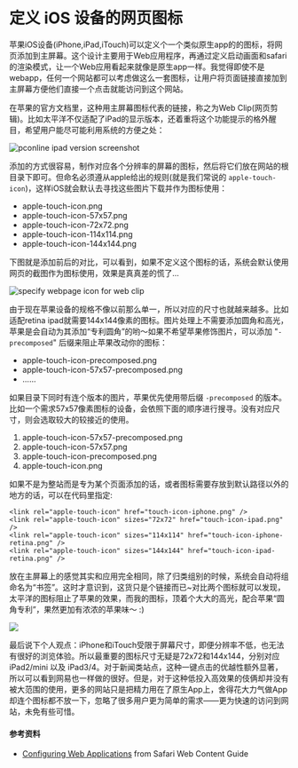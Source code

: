 # 定义 iOS 设备的网页图标

苹果iOS设备(iPhone,iPad,iTouch)可以定义个一个类似原生app的的图标，将网页添加到主屏幕。这个设计主要用于Web应用程序，再通过定义启动画面和safari的渲染模式，让一个Web应用看起来就像是原生app一样。我觉得即使不是webapp，任何一个网站都可以考虑做这么一套图标，让用户将页面链接直接加到主屏幕方便他们直接一个点击就能访问到这个网站。

在苹果的官方文档里，这种用主屏幕图标代表的链接，称之为Web Clip(网页剪辑)。比如太平洋不仅适配了iPad的显示版本，还着重将这个功能提示的格外醒目，希望用户能尽可能利用系统的方便之处：

![pconline ipad version screenshot](https://swordair.com/content/images/2014/Jan/pconline_ipad_version_screenshot.jpg)

添加的方式很容易，制作对应各个分辨率的屏幕的图标，然后将它们放在网站的根目录下即可。但命名必须遵从apple给出的规则(就是我们常说的 `apple-touch-icon`)，这样iOS就会默认去寻找这些图片下载并作为图标使用：

- apple-touch-icon.png
- apple-touch-icon-57x57.png
- apple-touch-icon-72x72.png
- apple-touch-icon-114x114.png
- apple-touch-icon-144x144.png

下图就是添加前后的对比，可以看到，如果不定义这个图标的话，系统会默认使用网页的截图作为图标使用，效果是真真差的慌了...

![specify webpage icon for web clip](https://swordair.com/content/images/2014/Jan/specify_webpage_icon_for_web_clip.png)

由于现在苹果设备的规格不像以前那么单一，所以对应的尺寸也就越来越多。比如适配retina ipad就需要144x144像素的图标。图片处理上不需要添加圆角和高光，苹果是会自动为其添加“专利圆角”的哟～如果不希望苹果修饰图片，可以添加 "`-precomposed`" 后缀来阻止苹果改动你的图标：

- apple-touch-icon-precomposed.png
- apple-touch-icon-57x57-precomposed.png
- ......

如果目录下同时有连个版本的图片，苹果优先使用带后缀 `-precomposed` 的版本。比如一个需求57x57像素图标的设备，会依照下面的顺序进行搜寻。没有对应尺寸，则会选取较大的较接近的使用。

1. apple-touch-icon-57x57-precomposed.png
2. apple-touch-icon-57x57.png
3. apple-touch-icon-precomposed.png
4. apple-touch-icon.png

如果不是为整站而是专为某个页面添加的话，或者图标需要存放到默认路径以外的地方的话，可以在代码里指定:

```
<link rel="apple-touch-icon" href="touch-icon-iphone.png" />
<link rel="apple-touch-icon" sizes="72x72" href="touch-icon-ipad.png" />
<link rel="apple-touch-icon" sizes="114x114" href="touch-icon-iphone-retina.png" />
<link rel="apple-touch-icon" sizes="144x144" href="touch-icon-ipad-retina.png" />
```

放在主屏幕上的感觉其实和应用完全相同，除了归类组别的时候，系统会自动将组命名为“书签”。这时才意识到，这货只是个链接而已~对比两个图标就可以发现，太平洋的图标阻止了苹果的效果，而我的图标，顶着个大大的高光，配合苹果“圆角专利”，果然更加有浓浓的苹果味～ :)

![](/content/images/2015/03/ios-bookmark-group.jpg)

最后说下个人观点：iPhone和iTouch受限于屏幕尺寸，即便分辨率不低，也无法有很好的浏览体验。所以最重要的图标尺寸无疑是72x72和144x144，分别对应iPad2/mini 以及 iPad3/4。对于新闻类站点，这种一键点击的优越性额外显著，所以可以看到网易也一样做的很好。但是，对于这种低投入高效果的伎俩却并没有被大范围的使用，更多的网站只是把精力用在了原生App上，舍得花大力气做App却连个图标都不放一下，忽略了很多用户更为简单的需求——更为快速的访问到网站，未免有些可惜。

#### 参考资料

- [Configuring Web Applications](http://developer.apple.com/library/ios/#documentation/AppleApplications/Reference/SafariWebContent/ConfiguringWebApplications/ConfiguringWebApplications.html) from Safari Web Content Guide
